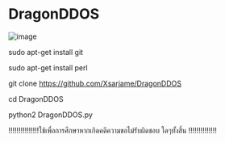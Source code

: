 # DragonDDOS

![image](https://user-images.githubusercontent.com/96361084/155261996-d09545ac-abff-4064-9fd2-7cb44fcaa0d5.png)

sudo apt-get install git

sudo apt-get install perl

git clone https://github.com/Xsarjame/DragonDDOS

cd DragonDDOS

python2 DragonDDOS.py

!!!!!!!!!!!!!!!ใช้เพื่อการศึกษาหากเกิดคดีความขอไม่รับผิดชอบ ใดๆทั้งสิ้น !!!!!!!!!!!!!!

